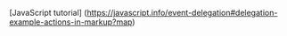 [JavaScript tutorial] (https://javascript.info/event-delegation#delegation-example-actions-in-markup?map)